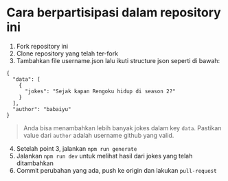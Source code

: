 # Cara berpartisipasi dalam repository ini
1. Fork repository ini
2. Clone repository yang telah ter-fork
3. Tambahkan file username.json lalu ikuti structure json seperti di bawah:
```
{
  "data": [
    {
      "jokes": "Sejak kapan Rengoku hidup di season 2?"
    }
  ],
  "author": "babaiyu"
}
```
> Anda bisa menambahkan lebih banyak jokes dalam key `data`. Pastikan value dari `author` adalah username github yang valid.

4. Setelah point 3, jalankan `npm run generate`
5. Jalankan `npm run dev` untuk melihat hasil dari jokes yang telah ditambahkan
6. Commit perubahan yang ada, push ke origin dan lakukan `pull-request`
